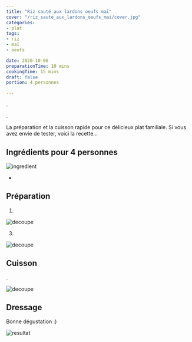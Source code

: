 ```yaml
---
title: "Riz sauté aux lardons oeufs maï"
cover: "/riz_saute_aux_lardons_oeufs_maï/cover.jpg"
categories:
- plat
tags:
- riz
- maï
- oeufs

date: 2020-10-06
preparationTime: 10 mins
cookingTime: 15 mins
draft: false
portion: 4 personnes

---
```

. 
<!--more--> 
. 

La préparation et la cuisson rapide pour ce délicieux plat familiale. 
Si vous avez envie de tester, voici la recette... 

## Ingrédients pour 4 personnes

![ingredient](01.jpg)

- 

## Préparation ##

1. 

![decoupe](02.jpg)

3. 
![decoupe](03.jpg)

## Cuisson ##

.

![decoupe](04.jpg)

## Dressage ##

Bonne dégustation :)

![resultat](05.jpg)


